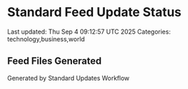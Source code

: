 # Standard Feed Update Status
Last updated: Thu Sep  4 09:12:57 UTC 2025
Categories: technology,business,world

## Feed Files Generated

Generated by Standard Updates Workflow
